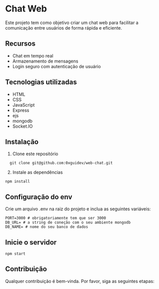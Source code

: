 # Chat Web
Este projeto tem como objetivo criar um chat web para facilitar a comunicação entre usuários de forma rápida e eficiente.

## Recursos
- Chat em tempo real
- Armazenamento de mensagens
- Login seguro com autenticação de usuário
## Tecnologias utilizadas
- HTML
- CSS
- JavaScript
- Express
- ejs
- mongodb
- Socket.IO

## Instalação

1.  Clone este repositório
```
  git clone git@github.com:0xguidev/web-chat.git
```

2. Instale as dependências
```
npm install
```

## Configuração do env

Crie um arquivo .env na raiz do projeto e inclua as seguintes variáveis:
```
PORT=3000 # obrigatoriamente tem que ser 3000
DB_URL= # a string de coneção com o seu ambiente mongodb
DB_NAME= # nome do seu banco de dados
```

## Inicie o servidor
```
npm start
```
## Contribuição
Qualquer contribuição é bem-vinda. Por favor, siga as seguintes etapas:
